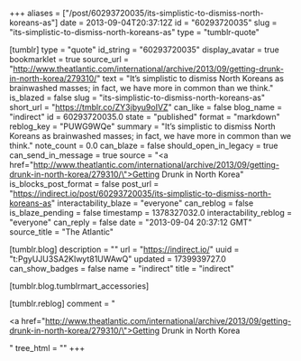 +++
aliases = ["/post/60293720035/its-simplistic-to-dismiss-north-koreans-as"]
date = 2013-09-04T20:37:12Z
id = "60293720035"
slug = "its-simplistic-to-dismiss-north-koreans-as"
type = "tumblr-quote"

[tumblr]
type = "quote"
id_string = "60293720035"
display_avatar = true
bookmarklet = true
source_url = "http://www.theatlantic.com/international/archive/2013/09/getting-drunk-in-north-korea/279310/"
text = "It’s simplistic to dismiss North Koreans as brainwashed masses; in fact, we have more in common than we think."
is_blazed = false
slug = "its-simplistic-to-dismiss-north-koreans-as"
short_url = "https://tmblr.co/ZY3jbyu9oIVZ"
can_like = false
blog_name = "indirect"
id = 60293720035.0
state = "published"
format = "markdown"
reblog_key = "PUWG9WQe"
summary = "It’s simplistic to dismiss North Koreans as brainwashed masses; in fact, we have more in common than we think."
note_count = 0.0
can_blaze = false
should_open_in_legacy = true
can_send_in_message = true
source = "<a href=\"http://www.theatlantic.com/international/archive/2013/09/getting-drunk-in-north-korea/279310/\">Getting Drunk in North Korea</a>"
is_blocks_post_format = false
post_url = "https://indirect.io/post/60293720035/its-simplistic-to-dismiss-north-koreans-as"
interactability_blaze = "everyone"
can_reblog = false
is_blaze_pending = false
timestamp = 1378327032.0
interactability_reblog = "everyone"
can_reply = false
date = "2013-09-04 20:37:12 GMT"
source_title = "The Atlantic"

[tumblr.blog]
description = ""
url = "https://indirect.io/"
uuid = "t:PgyUJU3SA2Klwyt81UWAwQ"
updated = 1739939727.0
can_show_badges = false
name = "indirect"
title = "indirect"

[tumblr.blog.tumblrmart_accessories]

[tumblr.reblog]
comment = "<p><a href=\"http://www.theatlantic.com/international/archive/2013/09/getting-drunk-in-north-korea/279310/\">Getting Drunk in North Korea</a></p>"
tree_html = ""
+++

